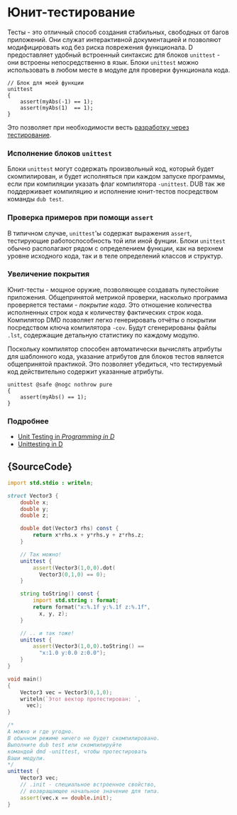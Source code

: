 # Юнит-тестирование

Тесты - это отличный способ создания стабильных, свободных от
багов приложений. Они служат интерактивной документацией и
позволяют модифицировать код без риска поврежения функционала.
D предоставляет удобный встроенный синтаксис для блоков
`unittest` - они встроены непосредственно в язык.
Блоки `unittest` можно использовать в любом месте в модуле для
проверки функционала кода.

    // Блок для моей функции
    unittest
    {
        assert(myAbs(-1) == 1);
        assert(myAbs(1)  == 1);
    }

Это позволяет при необходимости весть [разработку через тестирование](https://ry.wikipedia.org/wiki/Разработка_через_тестирование).

### Исполнение блоков `unittest`

Блоки `unittest` могут содержать произвольный код, который
будет скомпилирован, и будет исполняться при каждом запуске
программы, если при компиляции указать флаг компилятора
`-unittest`. DUB так же поддерживает компиляцию и исполнение
юнит-тестов посредством команды `dub test`.

### Проверка примеров при помощи `assert`

В типичном случае, `unittest`'ы содержат выражения `assert`,
тестирующие работоспособность той или иной фунции.
Блоки `unittest` обычно располагают рядом с определением
функции, как на верхнем уровне исходного кода, так и
в теле определений классов и структур.

### Увеличение покрытия

Юнит-тесты - мощное оружие, позволяющее создавать пулестойкие приложения.
Общепринятой метрикой проверки, насколько программа проверяется
тестами - _покрытие кода_. Это отношение количества исполненных
строк кода к количеству фактических строк кода.
Компилятор DMD позволяет легко генерировать отчёты о покрытии
посредством ключа компилятора `-cov`. Будут сгенерированы
файлы `.lst`, содержащие детальную статистику по каждому модулю.

Поскольку компилятор способен автоматически вычислять атрибуты для шаблонного
кода, указание атрибутов для блоков тестов является общепринятой практикой.
Это позволяет убедиться, что тестируемый код действительно содержит
указанные атрибуты.

    unittest @safe @nogc nothrow pure
    {
        assert(myAbs() == 1);
    }

### Подробнее

- [Unit Testing in _Programming in D_](http://ddili.org/ders/d.en/unit_testing.html)
- [Unittesting in D](https://dlang.org/spec/unittest.html)

## {SourceCode}

```d
import std.stdio : writeln;

struct Vector3 {
    double x;
    double y;
    double z;

    double dot(Vector3 rhs) const {
        return x*rhs.x + y*rhs.y + z*rhs.z;
    }

    // Так можно!
    unittest {
        assert(Vector3(1,0,0).dot(
          Vector3(0,1,0) == 0);
    }

    string toString() const {
        import std.string : format;
        return format("x:%.1f y:%.1f z:%.1f",
          x, y, z);
    }

    // .. и так тоже!
    unittest {
        assert(Vector3(1,0,0).toString() ==
          "x:1.0 y:0.0 z:0.0");
    }
}

void main()
{
    Vector3 vec = Vector3(0,1,0);
    writeln(`Этот вектор протестирован: `,
      vec);
}

/*
А можно и где угодно.
В обычном режиме ничего не будет скомпилировано.
Выполните dub test или скомпилируйте
командой dmd -unittest, чтобы протестировать
Ваши модули.
*/
unittest {
    Vector3 vec;
    // .init - специальное встроенное свойство,
    // возвращающее начальное значение для типа.
    assert(vec.x == double.init);
}
```
